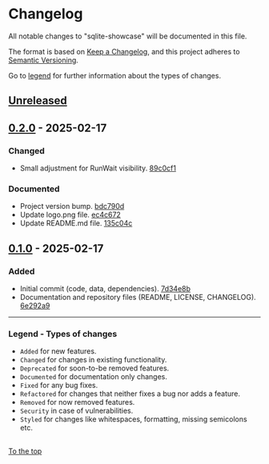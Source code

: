 #####

# Changelog

All notable changes to "sqlite-showcase" will be documented in this file.

The format is based on [Keep a Changelog](https://keepachangelog.com/en/1.0.0/),
and this project adheres to [Semantic Versioning](https://semver.org/spec/v2.0.0.html).

Go to [legend](#legend---types-of-changes) for further information about the types of changes.

## [Unreleased]

## [0.2.0] - 2025-02-17

### Changed

- Small adjustment for RunWait visibility. [89c0cf1](https://github.com/sven-seyfert/sqlite-showcase/commit/89c0cf180bf5edcf76366501938a2c532c28e615)

### Documented

- Project version bump. [bdc790d](https://github.com/sven-seyfert/sqlite-showcase/commit/bdc790db6503b765cb5718545f226dfa2009c345)
- Update logo.png file. [ec4c672](https://github.com/sven-seyfert/sqlite-showcase/commit/ec4c672b2cd4635470b4c19aa4b4b22c6b10991b)
- Update README.md file. [135c04c](https://github.com/sven-seyfert/sqlite-showcase/commit/135c04cd73dfa00bf014af81c8bf1c6d6257a791)

## [0.1.0] - 2025-02-17

### Added

- Initial commit (code, data, dependencies). [7d34e8b](https://github.com/sven-seyfert/sqlite-showcase/commit/7d34e8b1f8bb8550ad7368dcd705ce4b0ad7abb0)
- Documentation and repository files (README, LICENSE, CHANGELOG). [6e292a9](https://github.com/sven-seyfert/sqlite-showcase/commit/6e292a9089175b47b8335dcd9c14ce79407aff88)

[Unreleased]: https://github.com/sven-seyfert/sqlite-showcase/compare/v0.2.0...HEAD
[0.2.0]: https://github.com/sven-seyfert/sqlite-showcase/compare/v0.1.0...v0.2.0
[0.1.0]: https://github.com/sven-seyfert/sqlite-showcase/releases/tag/v0.1.0

---

### Legend - Types of changes

- `Added` for new features.
- `Changed` for changes in existing functionality.
- `Deprecated` for soon-to-be removed features.
- `Documented` for documentation only changes.
- `Fixed` for any bug fixes.
- `Refactored` for changes that neither fixes a bug nor adds a feature.
- `Removed` for now removed features.
- `Security` in case of vulnerabilities.
- `Styled` for changes like whitespaces, formatting, missing semicolons etc.

##

[To the top](#)
